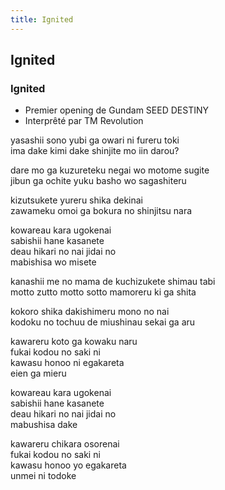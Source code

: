 ```yaml
---
title: Ignited
---
```


Ignited
-------

### Ignited


  
- Premier opening de Gundam SEED DESTINY  
- Interprêté par TM Revolution  
  
yasashii sono yubi ga owari ni fureru toki  
ima dake kimi dake shinjite mo iin darou?  
  
dare mo ga kuzureteku negai wo motome sugite  
jibun ga ochite yuku basho wo sagashiteru  
  
kizutsukete yureru shika dekinai  
zawameku omoi ga bokura no shinjitsu nara  
  
kowareau kara ugokenai  
sabishii hane kasanete  
deau hikari no nai jidai no  
mabishisa wo misete  
  
kanashii me no mama de kuchizukete shimau tabi  
motto zutto motto sotto mamoreru ki ga shita  
  
kokoro shika dakishimeru mono no nai  
kodoku no tochuu de miushinau sekai ga aru  
  
kawareru koto ga kowaku naru  
fukai kodou no saki ni  
kawasu honoo ni egakareta  
eien ga mieru  
  
kowareau kara ugokenai  
sabishii hane kasanete  
deau hikari no nai jidai no  
mabushisa dake  
  
kawareru chikara osorenai  
fukai kodou no saki ni  
kawasu honoo yo egakareta  
unmei ni todoke  
